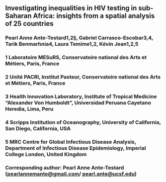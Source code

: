 ## Investigating inequalities in HIV testing in sub-Saharan Africa: insights from a spatial analysis of 25 countries

### Pearl Anne Ante-Testard1,2§, Gabriel Carrasco-Escobar3,4, Tarik Benmarhnia4, Laura Temime1,2, Kévin Jean1,2,5

### 1 Laboratoire MESuRS, Conservatoire national des Arts et Métiers, Paris, France
### 2 Unité PACRI, Institut Pasteur, Conservatoire national des Arts et Métiers, Paris, France
### 3 Health Innovation Laboratory, Institute of Tropical Medicine “Alexander Von Humboldt”, Universidad Peruana Cayetano Heredia, Lima, Peru
### 4 Scripps Institution of Oceanography, University of California, San Diego, California, USA
### 5 MRC Centre for Global Infectious Disease Analysis, Department of Infectious Disease Epidemiology, Imperial College London, United Kingdom

### Corresponding author: Pearl Anne Ante-Testard (pearlannemante@gmail.com/ pearl.ante@ucsf.edu)

